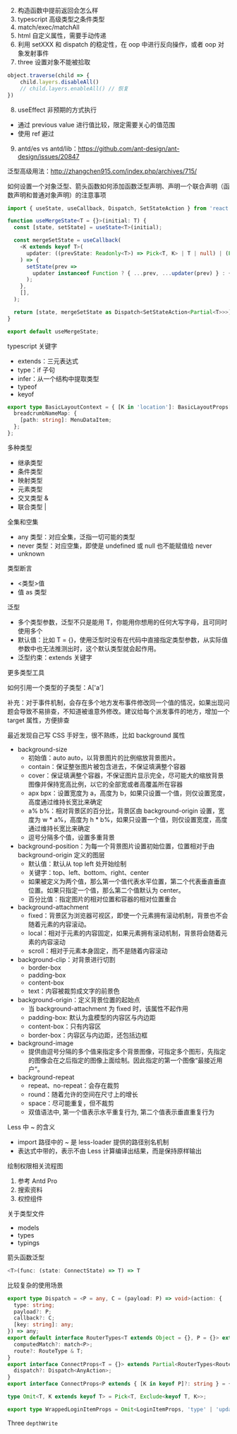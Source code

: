 2. 构造函数中提前返回会怎么样
3. typescript 高级类型之条件类型
4. match/exec/matchAll
5. html 自定义属性，需要手动传递
6. 利用 setXXX 和 dispatch 的稳定性，在 oop 中进行反向操作，或者 oop 对象发射事件
7. three 设置对象不能被拾取
```js
object.traverse(child => {
    child.layers.disableAll()
    // child.layers.enableAll() // 恢复
})
```
8. useEffect 非预期的方式执行
  * 通过 previous value 进行值比较，限定需要关心的值范围
  * 使用 ref 避过
9. antd/es vs antd/lib：https://github.com/ant-design/ant-design/issues/20847

泛型高级用法：http://zhangchen915.com/index.php/archives/715/

如何设置一个对象泛型、箭头函数如何添加函数泛型声明、声明一个联合声明（函数声明和普通对象声明）的注意事项
```ts
import { useState, useCallback, Dispatch, SetStateAction } from 'react';

function useMergeState<T = {}>(initial: T) {
  const [state, setState] = useState<T>(initial);

  const mergeSetState = useCallback(
    <K extends keyof T>(
      updater: ((prevState: Readonly<T>) => Pick<T, K> | T | null) | (Pick<T, K> | T | null),
    ) => {
      setState(prev =>
        updater instanceof Function ? { ...prev, ...updater(prev) } : { ...prev, ...updater },
      );
    },
    [],
  );

  return [state, mergeSetState as Dispatch<SetStateAction<Partial<T>>>] as const;
}

export default useMergeState;

```

typescript 关键字
* extends：三元表达式
* type：if 子句
* infer：从一个结构中提取类型
* typeof
* keyof

```ts
export type BasicLayoutContext = { [K in 'location']: BasicLayoutProps[K] } & {
  breadcrumbNameMap: {
    [path: string]: MenuDataItem;
  };
};
```

多种类型
* 继承类型
* 条件类型
* 映射类型
* 元素类型
* 交叉类型 &
* 联合类型 |

全集和空集
* any 类型：对应全集，泛指一切可能的类型
* never 类型：对应空集，即使是 undefined 或 null 也不能赋值给 never
* unknown

类型断言
* <类型>值
* 值 as 类型

泛型
* 多个类型参数，泛型不只是能用 T，你能用你想用的任何大写字母，且可同时使用多个
* 默认值：比如 T = {}，使用泛型时没有在代码中直接指定类型参数，从实际值参数中也无法推测出时，这个默认类型就会起作用。
* 泛型约束：extends 关键字

更多类型工具

如何引用一个类型的子类型：A['a']

补充：对于事件机制，会存在多个地方发布事件修改同一个值的情况，如果出现问题会导致不易排查，不知道被谁意外修改。建议给每个派发事件的地方，增加一个 target 属性，方便排查

最近发现自己写 CSS 手好生，很不熟练，比如 background 属性
* background-size
  * 初始值：auto auto，以背景图片的比例缩放背景图片。
  * contain：保证整张图片被包含进去，不保证填满整个容器
  * cover：保证填满整个容器，不保证图片显示完全，尽可能大的缩放背景图像并保持宽高比例，以它的全部宽或者高覆盖所在容器
  * apx bpx：设置宽度为 a，高度为 b，如果只设置一个值，则仅设置宽度，高度通过维持长宽比来确定
  * a% b%：相对背景区的百分比，背景区由 background-origin 设置，宽度为 w * a%，高度为 h * b%，如果只设置一个值，则仅设置宽度，高度通过维持长宽比来确定
  * 逗号分隔多个值，设置多重背景
* background-position：为每一个背景图片设置初始位置，位置相对于由 background-origin 定义的图层
  * 默认值：默认从 top left 处开始绘制
  * 关键字：top、left、bottom、right、center
  * 如果被定义为两个值，那么第一个值代表水平位置，第二个代表垂直垂直位置。如果只指定一个值，那么第二个值默认为 center。
  * 百分比值：指定图片的相对位置和容器的相对位置重合
* background-attachment
  * fixed：背景区为浏览器可视区，即使一个元素拥有滚动机制，背景也不会随着元素的内容滚动。
  * local：相对于元素的内容固定，如果元素拥有滚动机制，背景将会随着元素的内容滚动
  * scroll：相对于元素本身固定，而不是随着内容滚动
* background-clip：对背景进行切割
  * border-box
  * padding-box
  * content-box
  * text：内容被裁剪成文字的前景色
* background-origin：定义背景位置的起始点
  * 当 background-attachment 为 fixed 时，该属性不起作用
  * padding-box: 默认为盒模型的内容区与内边距
  * content-box：只有内容区
  * border-box：内容区与内边距，还包括边框
* background-image
  * 提供由逗号分隔的多个值来指定多个背景图像，可指定多个图形，先指定的图像会在之后指定的图像上面绘制。因此指定的第一个图像“最接近用户”。
* background-repeat
  * repeat、no-repeat：会存在裁剪
  * round：随着允许的空间在尺寸上的增长
  * space：尽可能重复，但不裁剪
  * 双值语法中, 第一个值表示水平重复行为, 第二个值表示垂直重复行为

Less 中 ~ 的含义
* import 路径中的 ~ 是 less-loader 提供的路径别名机制
* 表达式中带的，表示不由 Less 计算编译出结果，而是保持原样输出

绘制权限相关流程图
1. 参考 Antd Pro
2. 搜索资料
3. 权控组件

关于类型文件
* models
* types
* typings

箭头函数泛型
```ts
<T>(func: (state: ConnectState) => T) => T
```

比较复杂的使用场景
```ts
export type Dispatch = <P = any, C = (payload: P) => void>(action: {
  type: string;
  payload?: P;
  callback?: C;
  [key: string]: any;
}) => any;
export default interface RouterTypes<T extends Object = {}, P = {}> extends BasicRouteProps {
  computedMatch?: match<P>;
  route?: RouteType & T;
}
export interface ConnectProps<T = {}> extends Partial<RouterTypes<Route, T>> {
  dispatch?: Dispatch<AnyAction>;
}
export interface ConnectProps<P extends { [K in keyof P]?: string } = {}, S = LocationState> {}

type Omit<T, K extends keyof T> = Pick<T, Exclude<keyof T, K>>;

export type WrappedLoginItemProps = Omit<LoginItemProps, 'type' | 'updateActive'>;

```

Three `depthWrite`